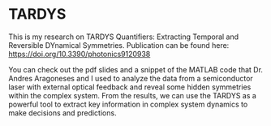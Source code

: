 # TARDYS
This is my research on TARDYS Quantifiers: Extracting Temporal and Reversible DYnamical Symmetries. Publication can be found here: https://doi.org/10.3390/photonics9120938

You can check out the pdf slides and a snippet of the MATLAB code that Dr. Andres Aragoneses and I used to analyze the data from a semiconductor laser with external optical feedback and reveal some hidden symmetries within the complex system. From the results, we can use the TARDYS as a powerful tool to extract key information in complex system dynamics to make decisions and predictions.
